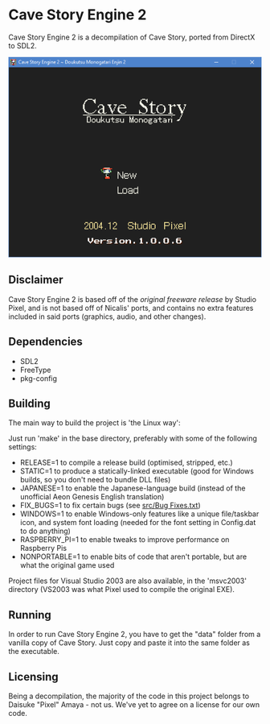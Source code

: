 # Cave Story Engine 2

Cave Story Engine 2 is a decompilation of Cave Story, ported from DirectX to SDL2.

![Screenshot](screenshot.png)

## Disclaimer

Cave Story Engine 2 is based off of the *original freeware release* by Studio Pixel, and is not based off of Nicalis' ports, and contains no extra features included in said ports (graphics, audio, and other changes).

## Dependencies

* SDL2
* FreeType
* pkg-config

## Building

The main way to build the project is 'the Linux way':

Just run 'make' in the base directory, preferably with some of the following settings:

* RELEASE=1 to compile a release build (optimised, stripped, etc.)
* STATIC=1 to produce a statically-linked executable (good for Windows builds, so you don't need to bundle DLL files)
* JAPANESE=1 to enable the Japanese-language build (instead of the unofficial Aeon Genesis English translation)
* FIX_BUGS=1 to fix certain bugs (see [src/Bug Fixes.txt](src/Bug%20Fixes.txt))
* WINDOWS=1 to enable Windows-only features like a unique file/taskbar icon, and system font loading (needed for the font setting in Config.dat to do anything)
* RASPBERRY_PI=1 to enable tweaks to improve performance on Raspberry Pis
* NONPORTABLE=1 to enable bits of code that aren't portable, but are what the original game used

Project files for Visual Studio 2003 are also available, in the 'msvc2003' directory (VS2003 was what Pixel used to compile the original EXE).

## Running

In order to run Cave Story Engine 2, you have to get the "data" folder from a vanilla copy of Cave Story. Just copy and paste it into the same folder as the executable.

## Licensing

Being a decompilation, the majority of the code in this project belongs to Daisuke "Pixel" Amaya - not us. We've yet to agree on a license for our own code.
